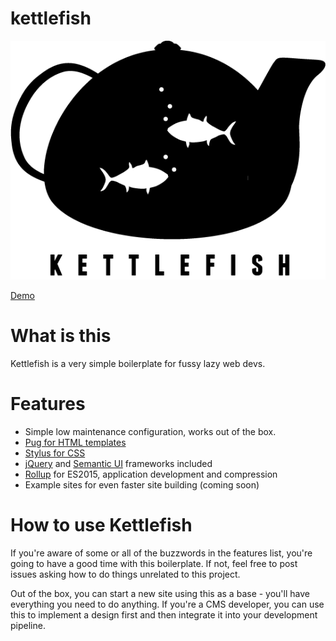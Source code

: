 # kettlefish

![Kettlefish Logo](./src/lib/kettlefish.png)

[Demo](http://htmlpreview.github.io/?https://github.com/paulbrzeski/kettlefish/blob/master/index.html)

# What is this

Kettlefish is a very simple boilerplate for fussy lazy web devs.

# Features
- Simple low maintenance configuration, works out of the box.
- [Pug for HTML templates](https://pugjs.org/)
- [Stylus for CSS](http://stylus-lang.com/)
- [jQuery](https://jquery.com/) and [Semantic UI](https://semantic-ui.com/) frameworks included
- [Rollup](https://rollupjs.org/) for ES2015, application development and compression
- Example sites for even faster site building (coming soon)

# How to use Kettlefish
If you're aware of some or all of the buzzwords in the features list, you're going to have a good time with this boilerplate. If not, feel free to post issues asking how to do things unrelated to this project.

Out of the box, you can start a new site using this as a base - you'll have everything you need to do anything. If you're a CMS developer, you can use this to implement a design first and then integrate it into your development pipeline.
